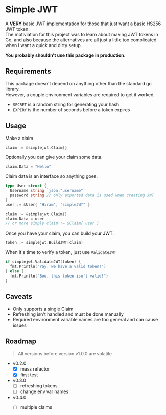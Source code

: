 # Simple JWT

A **VERY** basic JWT implementation for those that just want a basic HS256 JWT token.  
The motiviation for this project was to learn about making JWT tokens in Go, and also because the alternatives are all just a little too complicated when I want a quick and dirty setup.

**You probably shouldn't use this package in production.**

## Requirements

This package doesn't depend on anything other than the standard go library.  
However, a couple environment variables are required to get it worked.
- `SECRET` is a random string for generating your hash
- `EXPIRY` is the number of seconds before a token expires

## Usage

Make a claim
```go
claim := &simplejwt.Claim{}
```

Optionally you can give your claim some data.
```go
claim.Data = "Hello"
```

Claim data is an interface so anything goes.
```go
type User struct {
  Username string `json:"username"`
  password string // only exported data is used when creating JWT
}
user := &User{ "Hiram", "simpleJWT" }

claim := &simplejwt.Claim{}
claim.Data = user
// or more simply claim := &Claim{ user }
```

Once you have your claim, you can build your JWT.
```go
token := simplejwt.BuildJWT(claim)
```

When it's time to verify a token, just use `ValidateJWT`
```go
if simplejwt.ValidateJWT(token) {
  fmt.Println("Yay, we have a valid token!")
} else {
  fmt.Println("Boo, this token isn't valid!")
}
```

## Caveats

- Only supports a single Claim
- Refreshing isn't handled and must be done manually
- Required environment variable names are too general and can cause issues

## Roadmap

> All versions before version v1.0.0 are volatile

- v0.2.0
  - [x] mass refactor
  - [x] first test
- v0.3.0
  - [ ] refreshing tokens
  - [ ] change env var names
- v0.4.0
  - [ ] multiple claims

